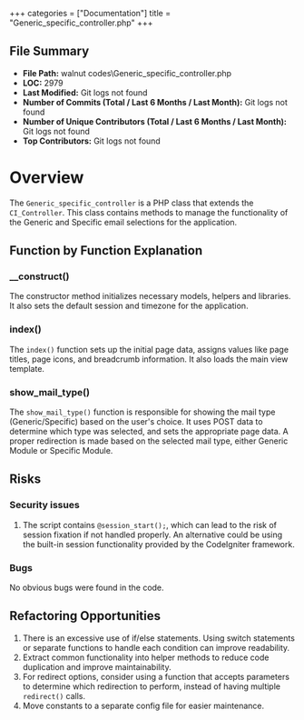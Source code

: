 +++
categories = ["Documentation"]
title = "Generic_specific_controller.php"
+++

## File Summary

- **File Path:** walnut codes\Generic_specific_controller.php
- **LOC:** 2979
- **Last Modified:** Git logs not found
- **Number of Commits (Total / Last 6 Months / Last Month):** Git logs not found
- **Number of Unique Contributors (Total / Last 6 Months / Last Month):** Git logs not found
- **Top Contributors:** Git logs not found

# Overview

The `Generic_specific_controller` is a PHP class that extends the `CI_Controller`. This class contains methods to manage the functionality of the Generic and Specific email selections for the application.

## Function by Function Explanation

### __construct()

The constructor method initializes necessary models, helpers and libraries. It also sets the default session and timezone for the application.

### index()

The `index()` function sets up the initial page data, assigns values like page titles, page icons, and breadcrumb information. It also loads the main view template.

### show_mail_type()

The `show_mail_type()` function is responsible for showing the mail type (Generic/Specific) based on the user's choice. It uses POST data to determine which type was selected, and sets the appropriate page data. A proper redirection is made based on the selected mail type, either Generic Module or Specific Module.

## Risks

### Security issues

1. The script contains `@session_start();`, which can lead to the risk of session fixation if not handled properly. An alternative could be using the built-in session functionality provided by the CodeIgniter framework.

### Bugs

No obvious bugs were found in the code.

## Refactoring Opportunities

1. There is an excessive use of if/else statements. Using switch statements or separate functions to handle each condition can improve readability.
2. Extract common functionality into helper methods to reduce code duplication and improve maintainability.
3. For redirect options, consider using a function that accepts parameters to determine which redirection to perform, instead of having multiple `redirect()` calls.
4. Move constants to a separate config file for easier maintenance.